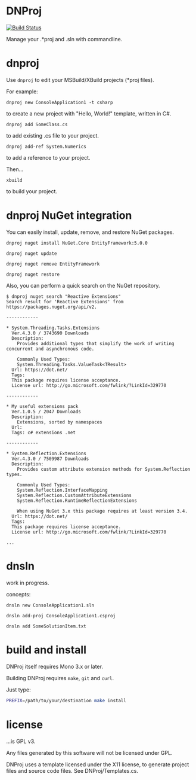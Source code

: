 DNProj
======

[![Build Status](https://travis-ci.org/cannorin/DNProj.svg?branch=master)](https://travis-ci.org/cannorin/DNProj)

Manage your .\*proj and .sln with commandline.

# dnproj

Use ``` dnproj ``` to edit your MSBuild/XBuild projects (\*proj files).

For example:

``` dnproj new ConsoleApplication1 -t csharp ```

to create a new project with "Hello, World!" template, written in C#.

``` dnproj add SomeClass.cs ```

to add existing .cs file to your project.

``` dnproj add-ref System.Numerics ```

to add a reference to your project.

Then...

``` xbuild ```

to build your project.

# dnproj NuGet integration

You can easily install, update, remove, and restore NuGet packages.

``` dnproj nuget install NuGet.Core EntityFramework:5.0.0 ```

``` dnproj nuget update ```

``` dnproj nuget remove EntityFramework ```

``` dnproj nuget restore ```

Also, you can perform a quick search on the NuGet repository.

```
$ dnproj nuget search "Reactive Extensions"
Search result for 'Reactive Extensions' from https://packages.nuget.org/api/v2.

------------

* System.Threading.Tasks.Extensions
  Ver.4.3.0 / 3743690 Downloads
  Description:
    Provides additional types that simplify the work of writing concurrent and asynchronous code.

    Commonly Used Types:
    System.Threading.Tasks.ValueTask<TResult>
  Url: https://dot.net/
  Tags:
  This package requires license acceptance.
  License url: http://go.microsoft.com/fwlink/?LinkId=329770

------------

* My useful extensions pack
  Ver.1.0.5 / 2047 Downloads
  Description:
    Extensions, sorted by namespaces
  Url:
  Tags: c# extensions .net

------------

* System.Reflection.Extensions
  Ver.4.3.0 / 7509987 Downloads
  Description:
    Provides custom attribute extension methods for System.Reflection types.

    Commonly Used Types:
    System.Reflection.InterfaceMapping
    System.Reflection.CustomAttributeExtensions
    System.Reflection.RuntimeReflectionExtensions

    When using NuGet 3.x this package requires at least version 3.4.
  Url: https://dot.net/
  Tags:
  This package requires license acceptance.
  License url: http://go.microsoft.com/fwlink/?LinkId=329770

...
```

# dnsln

work in progress.

concepts:

``` dnsln new ConsoleApplication1.sln ```

``` dnsln add-proj ConsoleApplication1.csproj ```

``` dnsln add SomeSolutionItem.txt ```

# build and install

DNProj itself requires Mono 3.x or later. 

Building DNProj requires ```make```, ```git``` and ```curl```.

Just type:

```bash
PREFIX=/path/to/your/destination make install
```

# license

...is GPL v3.

Any files generated by this software will not be licensed under GPL.

DNProj uses a template licensed under the X11 license, to generate project files and source code files. See DNProj/Templates.cs.
